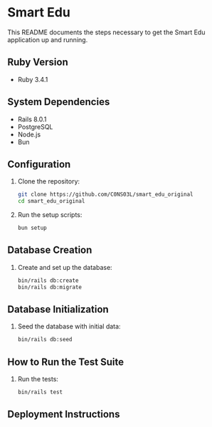 # Smart Edu

This README documents the steps necessary to get the Smart Edu application up and running.

## Ruby Version

- Ruby 3.4.1

## System Dependencies

- Rails 8.0.1
- PostgreSQL
- Node.js
- Bun

## Configuration

1. Clone the repository:
    ```sh
    git clone https://github.com/C0NS03L/smart_edu_original
    cd smart_edu_original
    ```

2. Run the setup scripts:
    ```sh
    bun setup
    ```

## Database Creation

1. Create and set up the database:
    ```sh
    bin/rails db:create
    bin/rails db:migrate
    ```

## Database Initialization

1. Seed the database with initial data:
    ```sh
    bin/rails db:seed
    ```

## How to Run the Test Suite

1. Run the tests:
    ```sh
    bin/rails test
    ```

## Deployment Instructions
